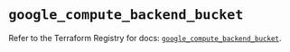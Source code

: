 # `google_compute_backend_bucket`

Refer to the Terraform Registry for docs: [`google_compute_backend_bucket`](https://registry.terraform.io/providers/hashicorp/google/5.11.0/docs/resources/compute_backend_bucket).
